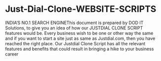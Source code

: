# Just-Dial-Clone-WEBSITE-SCRIPTS
INDIA’S NO.1 SEARCH ENGINEThis document is prepared by DOD IT Solutions, to give you an idea of how our JUSTDIAL CLONE SCRIPT features would be.   Every business wish to be one or other way the same and if you want to start a site just as same as Justdial.com, then you have reached the right place. Our Justdial Clone Script has all the relevant features and benefits that could result in bringing a hike to your business career
